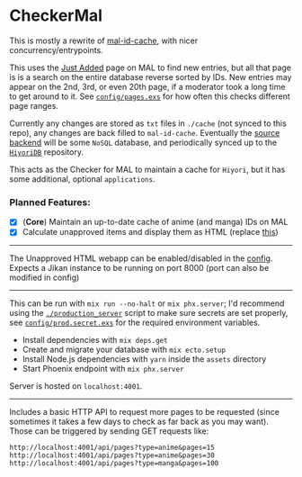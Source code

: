 # CheckerMal

This is mostly a rewrite of [mal-id-cache](https://github.com/seanbreckenridge/mal-id-cache), with nicer concurrency/entrypoints.

This uses the [Just Added](https://myanimelist.net/anime.php?o=9&c%5B0%5D=a&c%5B1%5D=d&cv=2&w=1) page on MAL to find new entries, but all that page is is a search on the entire database reverse sorted by IDs. New entries may appear on the 2nd, 3rd, or even 20th page, if a moderator took a long time to get around to it. See [`config/pages.exs`](./config/pages.exs) for how often this checks different page ranges.

Currently any changes are stored as `txt` files in `./cache` (not synced to this repo), any changes are back filled to `mal-id-cache`. Eventually the [source backend](https://github.com/Hiyori-API/checker_mal/blob/master/config/config.exs#L16) will be some `NoSQL` database, and periodically synced up to the [`HiyoriDB`](https://github.com/Hiyori-API/HiyoriDB) repository.

This acts as the Checker for MAL to maintain a cache for `Hiyori`, but it has some additional, optional `applications`.

### Planned Features:

- [x] (**Core**) Maintain an up-to-date cache of anime (and manga) IDs on MAL
- [x] Calculate unapproved items and display them as HTML (replace [this](https://github.com/seanbreckenridge/mal-unapproved))

---

The Unapproved HTML webapp can be enabled/disabled in the [config](config/config.exs). Expects a Jikan instance to be running on port 8000 (port can also be modified in config)

---

This can be run with `mix run --no-halt` or `mix phx.server`; I'd recommend using the [`./production_server`](./production_server) script to make sure secrets are set properly, see [`config/prod.secret.exs`](./config/prod.secret.exs) for the required environment variables.

- Install dependencies with `mix deps.get`
- Create and migrate your database with `mix ecto.setup`
- Install Node.js dependencies with `yarn` inside the `assets` directory
- Start Phoenix endpoint with `mix phx.server`

Server is hosted on `localhost:4001`.

---

Includes a basic HTTP API to request more pages to be requested (since sometimes it takes a few days to check as far back as you may want). Those can be triggered by sending GET requests like:

`http://localhost:4001/api/pages?type=anime&pages=15`
`http://localhost:4001/api/pages?type=anime&pages=30`
`http://localhost:4001/api/pages?type=manga&pages=100`
